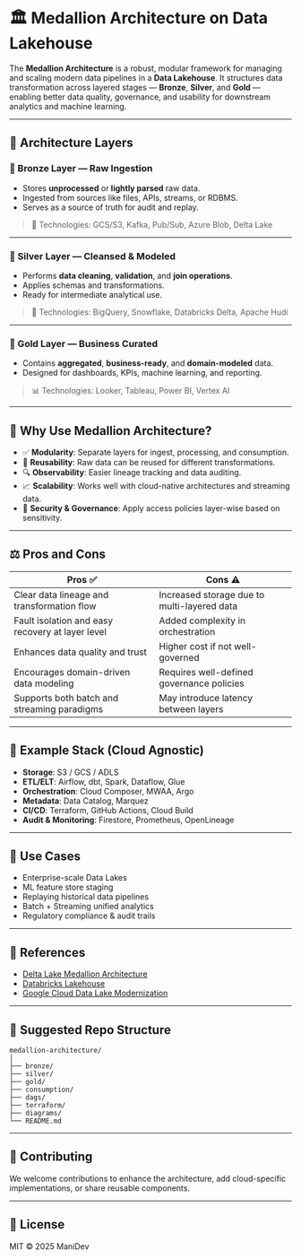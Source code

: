 # 🏛️ Medallion Architecture on Data Lakehouse

The **Medallion Architecture** is a robust, modular framework for managing and scaling modern data pipelines in a **Data Lakehouse**. It structures data transformation across layered stages — **Bronze**, **Silver**, and **Gold** — enabling better data quality, governance, and usability for downstream analytics and machine learning.

---

## 🧱 Architecture Layers

### 🥉 Bronze Layer — Raw Ingestion

- Stores **unprocessed** or **lightly parsed** raw data.
- Ingested from sources like files, APIs, streams, or RDBMS.
- Serves as a source of truth for audit and replay.

> 🧹 Technologies: GCS/S3, Kafka, Pub/Sub, Azure Blob, Delta Lake

---

### 🥐 Silver Layer — Cleansed & Modeled

- Performs **data cleaning**, **validation**, and **join operations**.
- Applies schemas and transformations.
- Ready for intermediate analytical use.

> 🚰 Technologies: BigQuery, Snowflake, Databricks Delta, Apache Hudi

---

### 🥇 Gold Layer — Business Curated

- Contains **aggregated**, **business-ready**, and **domain-modeled** data.
- Designed for dashboards, KPIs, machine learning, and reporting.

> 📊 Technologies: Looker, Tableau, Power BI, Vertex AI

---

## 📌 Why Use Medallion Architecture?

- ✅ **Modularity**: Separate layers for ingest, processing, and consumption.
- 🔁 **Reusability**: Raw data can be reused for different transformations.
- 🔍 **Observability**: Easier lineage tracking and data auditing.
- 📈 **Scalability**: Works well with cloud-native architectures and streaming data.
- 🔐 **Security & Governance**: Apply access policies layer-wise based on sensitivity.

---

## ⚖️ Pros and Cons

| Pros ✅                                           | Cons ⚠️                                     |
| ------------------------------------------------ | ------------------------------------------- |
| Clear data lineage and transformation flow       | Increased storage due to multi-layered data |
| Fault isolation and easy recovery at layer level | Added complexity in orchestration           |
| Enhances data quality and trust                  | Higher cost if not well-governed            |
| Encourages domain-driven data modeling           | Requires well-defined governance policies   |
| Supports both batch and streaming paradigms      | May introduce latency between layers        |

---

## 🧪 Example Stack (Cloud Agnostic)

- **Storage**: S3 / GCS / ADLS
- **ETL/ELT**: Airflow, dbt, Spark, Dataflow, Glue
- **Orchestration**: Cloud Composer, MWAA, Argo
- **Metadata**: Data Catalog, Marquez
- **CI/CD**: Terraform, GitHub Actions, Cloud Build
- **Audit & Monitoring**: Firestore, Prometheus, OpenLineage

---

## 🌟 Use Cases

- Enterprise-scale Data Lakes
- ML feature store staging
- Replaying historical data pipelines
- Batch + Streaming unified analytics
- Regulatory compliance & audit trails

---

## 🔗 References

- [Delta Lake Medallion Architecture](https://docs.delta.io/latest/delta-intro.html#medallion-architecture)
- [Databricks Lakehouse](https://www.databricks.com/solutions/data-lakehouse)
- [Google Cloud Data Lake Modernization](https://cloud.google.com/solutions/data-lake-modernization)

---

## 📂 Suggested Repo Structure

```
medallion-architecture/
│
├── bronze/
├── silver/
├── gold/
├── consumption/
├── dags/
├── terraform/
├── diagrams/
└── README.md
```

---

## 👏 Contributing

We welcome contributions to enhance the architecture, add cloud-specific implementations, or share reusable components.

---

## 📜 License

MIT © 2025 ManiDev

